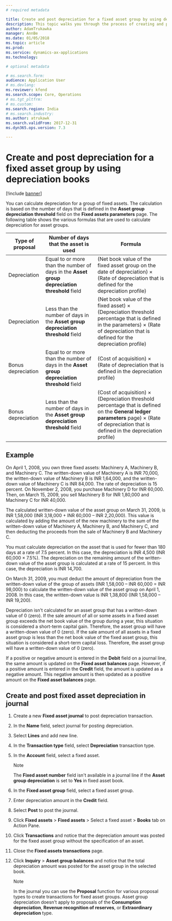 ```yaml
---
# required metadata

title: Create and post depreciation for a fixed asset group by using depreciation books for India
description: This topic walks you through the process of creating and posting depreciation for a fixed asset group by using depreciation books for India in Microsoft Dynamics 365 for Finance and Operations.
author: AdamTrukawka
manager: AnnBe
ms.date: 01/05/2018
ms.topic: article
ms.prod:
ms.service: dynamics-ax-applications
ms.technology:

# optional metadata

# ms.search.form:
audience: Application User
# ms.devlang:
ms.reviewer: kfend
ms.search.scope: Core, Operations
# ms.tgt_pltfrm:
# ms.custom:
ms.search.region: India
# ms.search.industry:
ms.author: atrukawk
ms.search.validFrom: 2017-12-31
ms.dyn365.ops.version: 7.3

---
```


# Create and post depreciation for a fixed asset group by using depreciation books

[!include [banner](../includes/banner.md)]

You can calculate depreciation for a group of fixed assets. The calculation is based on the number of days that is defined in the **Asset group depreciation threshold** field on the **Fixed assets parameters** page. The following table shows the various formulas that are used to calculate depreciation for asset groups.

| Type of proposal   | Number of days that the asset is used                                                        | Formula |
|--------------------|----------------------------------------------------------------------------------------------|---------|
| Depreciation       | Equal to or more than the number of days in the **Asset group depreciation threshold** field | (Net book value of the fixed asset group on the date of depreciation) × (Rate of depreciation that is defined for the depreciation profile) |
| Depreciation       | Less than the number of days in the **Asset group depreciation threshold** field             | (Net book value of the fixed asset) × (Depreciation threshold percentage that is defined in the parameters) × (Rate of depreciation that is defined for the depreciation profile) |
| Bonus depreciation | Equal to or more than the number of days in the **Asset group depreciation threshold** field | (Cost of acquisition) × (Rate of depreciation that is defined in the depreciation profile) |
| Bonus depreciation | Less than the number of days in the **Asset group depreciation threshold** field             | (Cost of acquisition) × (Depreciation threshold percentage that is defined on the **General ledger parameters** page) × (Rate of depreciation that is defined in the depreciation profile) |

## Example

On April 1, 2008, you own three fixed assets: Machinery A, Machinery B, and Machinery C. The written-down value of Machinery A is INR 70,000, the written-down value of Machinery B is INR 1,64,000, and the written-down value of Machinery C is INR 84,000. The rate of depreciation is 15 percent. On November 2, 2008, you purchase Machinery D for INR 60,000. Then, on March 15, 2009, you sell Machinery B for INR 1,80,000 and Machinery C for INR 40,000.

The calculated written-down value of the asset group on March 31, 2009, is INR 1,58,000 (INR 3,18,000 + INR 60,000 – INR 2,20,000). This value is calculated by adding the amount of the new machinery to the sum of the written-down value of Machinery A, Machinery B, and Machinery C, and then deducting the proceeds from the sale of Machinery B and Machinery C.

You must calculate depreciation on the asset that is used for fewer than 180 days at a rate of 7.5 percent. In this case, the depreciation is INR 4,500 (INR 60,000 × 7.5%). The depreciation on the remaining amount of the written-down value of the asset group is calculated at a rate of 15 percent. In this case, the depreciation is INR 14,700.

On March 31, 2009, you must deduct the amount of depreciation from the written-down value of the group of assets (INR 1,58,000 – INR 60,000 = INR 98,000) to calculate the written-down value of the asset group on April 1, 2008. In this case, the written-down value is INR 1,38,800 (INR 1,58,000 – INR 19,200).

Depreciation isn't calculated for an asset group that has a written-down value of 0 (zero). If the sale amount of all or some assets in a fixed asset group exceeds the net book value of the group during a year, this situation is considered a short-term capital gain. Therefore, the asset group will have a written-down value of 0 (zero). If the sale amount of all assets in a fixed asset group is less than the net book value of the fixed asset group, this situation is considered a short-term capital loss. Therefore, the asset group will have a written-down value of 0 (zero).

If a positive or negative amount is entered in the **Debit** field on a journal line, the same amount is updated on the **Fixed asset balances** page. However, if a positive amount is entered in the **Credit** field, the amount is updated as a negative amount. This negative amount is then updated as a positive amount on the **Fixed asset balances** page.

## Create and post fixed asset depreciation in journal

1. Create a new **Fixed asset journal** to post depreciation transaction.
2. In the **Name** field, select journal for posting depreciation.
3. Select **Lines** and add new line.
4. In the **Transaction type** field, select **Depreciation** transaction type.
5. In the **Account** field, select a fixed asset.

    > [!NOTE]
    > The **Fixed asset number** field isn't available in a journal line if the **Asset group depreciation** is set to **Yes** in fixed asset book.

6. In the **Fixed asset group** field, select a fixed asset group.
7. Enter depreciation amount in the **Credit** field.
8. Select **Post** to post the journal.
9. Click **Fixed assets** > **Fixed assets** > Select a fixed asset > **Books** tab on Action Pane.
10. Click **Transactions** and notice that the depreciation amount was posted for the fixed asset group without the specification of an asset.
11. Close the **Fixed assets transactions** page.
12. Click **Inquiry** > **Asset group balances** and notice that the total depreciation amount was posted for the asset group in the selected book.

    > [!NOTE]
    > In the journal you can use the **Proposal** function for various proposal types to create transactions for fixed asset groups. Asset group depreciation doesn't apply to proposals of the **Consumption depreciation**, **Revenue recognition of reserves**, or **Extraordinary depreciation** type.

